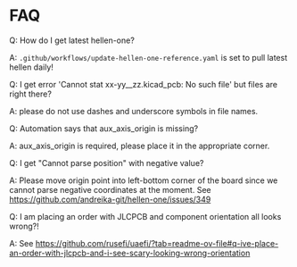 # FAQ

Q: How do I get latest hellen-one?

A: ``.github/workflows/update-hellen-one-reference.yaml`` is set to pull latest hellen daily!

Q: I get error 'Cannot stat xx-yy__zz.kicad_pcb: No such file' but files are right there?

A: please do not use dashes and underscore symbols in file names.

Q: Automation says that aux_axis_origin is missing?

A: aux_axis_origin is required, please place it in the appropriate corner.

Q: I get "Cannot parse position" with negative value?

A: Please move origin point into left-bottom corner of the board since we cannot parse negative coordinates at the moment. See https://github.com/andreika-git/hellen-one/issues/349

Q: I am placing an order with JLCPCB and component orientation all looks wrong?!

A: See https://github.com/rusefi/uaefi/?tab=readme-ov-file#q-ive-place-an-order-with-jlcpcb-and-i-see-scary-looking-wrong-orientation
